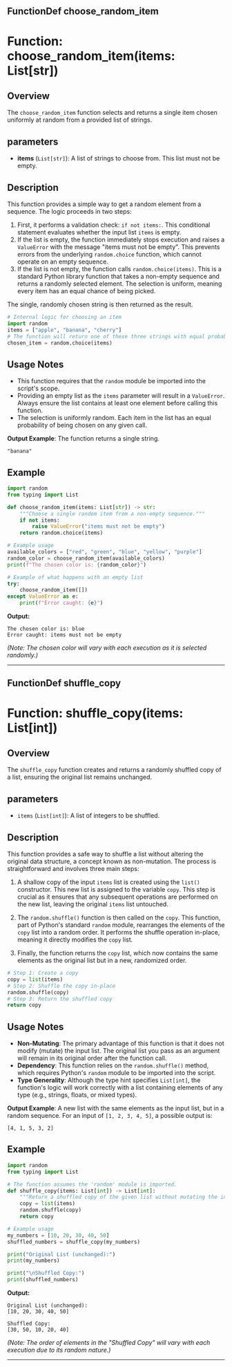 ## FunctionDef choose_random_item
# Function: choose_random_item(items: List[str])

## Overview

The `choose_random_item` function selects and returns a single item chosen uniformly at random from a provided list of strings.

## parameters

*   **items** (`List[str]`): A list of strings to choose from. This list must not be empty.

## Description

This function provides a simple way to get a random element from a sequence. The logic proceeds in two steps:

1.  First, it performs a validation check: `if not items:`. This conditional statement evaluates whether the input list `items` is empty.
2.  If the list is empty, the function immediately stops execution and raises a `ValueError` with the message "items must not be empty". This prevents errors from the underlying `random.choice` function, which cannot operate on an empty sequence.
3.  If the list is not empty, the function calls `random.choice(items)`. This is a standard Python library function that takes a non-empty sequence and returns a randomly selected element. The selection is uniform, meaning every item has an equal chance of being picked.

The single, randomly chosen string is then returned as the result.

```python
# Internal logic for choosing an item
import random
items = ["apple", "banana", "cherry"]
# The function will return one of these three strings with equal probability.
chosen_item = random.choice(items)
```

## Usage Notes

*   This function requires that the `random` module be imported into the script's scope.
*   Providing an empty list as the `items` parameter will result in a `ValueError`. Always ensure the list contains at least one element before calling this function.
*   The selection is uniformly random. Each item in the list has an equal probability of being chosen on any given call.

**Output Example**: The function returns a single string.

```
"banana"
```

## Example

```python
import random
from typing import List

def choose_random_item(items: List[str]) -> str:
    """Choose a single random item from a non-empty sequence."""
    if not items:
        raise ValueError("items must not be empty")
    return random.choice(items)

# Example usage
available_colors = ["red", "green", "blue", "yellow", "purple"]
random_color = choose_random_item(available_colors)
print(f"The chosen color is: {random_color}")

# Example of what happens with an empty list
try:
    choose_random_item([])
except ValueError as e:
    print(f"Error caught: {e}")
```

**Output:**

```
The chosen color is: blue
Error caught: items must not be empty
```
*(Note: The chosen color will vary with each execution as it is selected randomly.)*

***
## FunctionDef shuffle_copy
# Function: shuffle_copy(items: List[int])

## Overview

The `shuffle_copy` function creates and returns a randomly shuffled copy of a list, ensuring the original list remains unchanged.

## parameters

- `items` (`List[int]`): A list of integers to be shuffled.

## Description

This function provides a safe way to shuffle a list without altering the original data structure, a concept known as non-mutation. The process is straightforward and involves three main steps:

1.  A shallow copy of the input `items` list is created using the `list()` constructor. This new list is assigned to the variable `copy`. This step is crucial as it ensures that any subsequent operations are performed on the new list, leaving the original `items` list untouched.

2.  The `random.shuffle()` function is then called on the `copy`. This function, part of Python's standard `random` module, rearranges the elements of the `copy` list into a random order. It performs the shuffle operation in-place, meaning it directly modifies the `copy` list.

3.  Finally, the function returns the `copy` list, which now contains the same elements as the original list but in a new, randomized order.

```python
# Step 1: Create a copy
copy = list(items)
# Step 2: Shuffle the copy in-place
random.shuffle(copy)
# Step 3: Return the shuffled copy
return copy
```

## Usage Notes

- **Non-Mutating**: The primary advantage of this function is that it does not modify (mutate) the input list. The original list you pass as an argument will remain in its original order after the function call.
- **Dependency**: This function relies on the `random.shuffle()` method, which requires Python's `random` module to be imported into the script.
- **Type Generality**: Although the type hint specifies `List[int]`, the function's logic will work correctly with a list containing elements of any type (e.g., strings, floats, or mixed types).

**Output Example**: A new list with the same elements as the input list, but in a random sequence. For an input of `[1, 2, 3, 4, 5]`, a possible output is:

```
[4, 1, 5, 3, 2]
```

## Example

```python
import random
from typing import List

# The function assumes the 'random' module is imported.
def shuffle_copy(items: List[int]) -> List[int]:
    """Return a shuffled copy of the given list without mutating the input."""
    copy = list(items)
    random.shuffle(copy)
    return copy

# Example usage
my_numbers = [10, 20, 30, 40, 50]
shuffled_numbers = shuffle_copy(my_numbers)

print("Original List (unchanged):")
print(my_numbers)

print("\nShuffled Copy:")
print(shuffled_numbers)
```

**Output:**

```
Original List (unchanged):
[10, 20, 30, 40, 50]

Shuffled Copy:
[30, 50, 10, 20, 40]
```
*(Note: The order of elements in the "Shuffled Copy" will vary with each execution due to its random nature.)*

***
